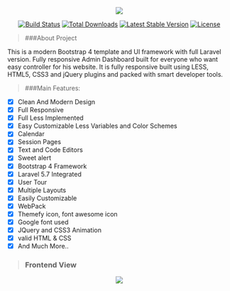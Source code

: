 <p align="center"><img src="http://mdshefat.com/a/photo/logo.png"></p>

<p align="center">
<a href="http://mdshefat.com"><img src="http://mdshefat.com/a/photo/zw.jpg" alt="Build Status"></a>
<a href="https://www.facebook.com/profile.php?id=100007517444767"><img src="http://mdshefat.com/a/photo/zf.png" alt="Total Downloads"></a>
<a href="https://twitter.com/Md_Shefat_Masum"><img src="http://mdshefat.com/a/photo/zt.png" alt="Latest Stable Version"></a>
<a href="https://www.linkedin.com/in/md-shefat-ms512382/"><img src="http://mdshefat.com/a/photo/zl.png" alt="License"></a>
</p>

> ###About Project

<p>
This is a modern Bootstrap 4 template and UI framework with full Laravel version. Fully responsive Admin Dashboard built for everyone who want easy controller for his website. It is fully responsive built using LESS, HTML5, CSS3 and jQuery plugins and packed with smart developer tools.
</p>

> ###Main Features:

- [x] Clean And Modern Design
- [x] Full Responsive
- [x] Full Less Implemented
- [x] Easy Customizable Less Variables and Color Schemes
- [x] Calendar
- [x] Session Pages
- [x] Text and Code Editors
- [x] Sweet alert
- [x] Bootstrap 4 Framework
- [x] Laravel 5.7 Integrated
- [x] User Tour
- [x] Multiple Layouts
- [x] Easily Customizable
- [x] WebPack
- [x] Themefy icon, font awesome icon
- [x] Google font used
- [x] JQuery and CSS3 Animation
- [x] valid HTML & CSS
- [x] And Much More..

> ### Frontend View

<p align="center"><img src="http://mdshefat.com/a/photo/website.png"></p>

